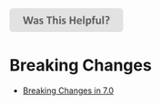 
[<img src=/images/WasThisHelpful.png width="200"/>](https://www.research.net/r/DGDQWXH?src=README)

# Breaking Changes

- [Breaking Changes in 7.0](./7.0/README.md)
